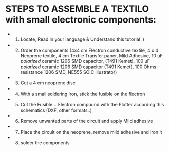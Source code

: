 # STEPS TO ASSEMBLE A TEXTILO with small electronic components:

* 1. Locate, Read in your language & Understand this tutorial :)
* 2. Order the components (4x4 cm Flectron conductive textile, 4 x 4 Neoprene textile, 4 cm Textile Transfer paper, Mild Adhesive, 10 uF *polarized* ceramic 1206 SMD capacitor,  (T491 Kemet),  100 uF *polarized* ceramic 1206 SMD capacitor (T491 Kemet), 100 Ohms resistance 1206 SMD, NE555 SOIC illustrator)
* 3. Cut a 4 cm neoprene disc
* 4. With a small soldering iron, stick the fusible on the flectron
* 5. Cut the Fusible + Flectron compound with the Plotter according this schematics (DXF, other formats..)
* 6. Remove unwanted parts of the circuit and apply Mild adhesive
* 7. Place the circuit on the neoprene, remove mild adhesive and iron it
* 8. solder the components
